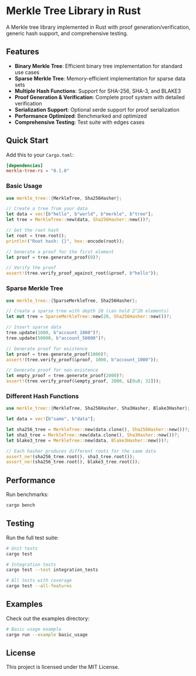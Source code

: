 # Merkle Tree Library in Rust

A Merkle tree library implemented in Rust with proof generation/verification, generic hash support, and comprehensive testing.

## Features

- **Binary Merkle Tree**: Efficient binary tree implementation for standard use cases
- **Sparse Merkle Tree**: Memory-efficient implementation for sparse data sets
- **Multiple Hash Functions**: Support for SHA-256, SHA-3, and BLAKE3
- **Proof Generation & Verification**: Complete proof system with detailed verification
- **Serialization Support**: Optional serde support for proof serialization
- **Performance Optimized**: Benchmarked and optimized
- **Comprehensive Testing**: Test suite with edges cases

## Quick Start

Add this to your `Cargo.toml`:

```toml
[dependencies]
merkle-tree-rs = "0.1.0"
```

### Basic Usage

```rust
use merkle_tree::{MerkleTree, Sha256Hasher};

// Create a tree from your data
let data = vec![b"hello", b"world", b"merkle", b"tree"];
let tree = MerkleTree::new(data, Sha256Hasher::new())?;

// Get the root hash
let root = tree.root();
println!("Root hash: {}", hex::encode(root));

// Generate a proof for the first element
let proof = tree.generate_proof(0)?;

// Verify the proof
assert!(tree.verify_proof_against_root(&proof, b"hello"));
```

### Sparse Merkle Tree

```rust
use merkle_tree::{SparseMerkleTree, Sha256Hasher};

// Create a sparse tree with depth 20 (can hold 2^20 elements)
let mut tree = SparseMerkleTree::new(20, Sha256Hasher::new())?;

// Insert sparse data
tree.update(1000, b"account_1000")?;
tree.update(50000, b"account_50000")?;

// Generate proof for existence
let proof = tree.generate_proof(1000)?;
assert!(tree.verify_proof(&proof, 1000, b"account_1000"));

// Generate proof for non-existence
let empty_proof = tree.generate_proof(2000)?;
assert!(tree.verify_proof(&empty_proof, 2000, &[0u8; 32]));
```

### Different Hash Functions

```rust
use merkle_tree::{MerkleTree, Sha256Hasher, Sha3Hasher, Blake3Hasher};

let data = vec![b"same", b"data"];

let sha256_tree = MerkleTree::new(data.clone(), Sha256Hasher::new())?;
let sha3_tree = MerkleTree::new(data.clone(), Sha3Hasher::new())?;
let blake3_tree = MerkleTree::new(data, Blake3Hasher::new())?;

// Each hasher produces different roots for the same data
assert_ne!(sha256_tree.root(), sha3_tree.root());
assert_ne!(sha256_tree.root(), blake3_tree.root());
```

## Performance

Run benchmarks:

```bash
cargo bench
```

## Testing

Run the full test suite:

```bash
# Unit tests
cargo test

# Integration tests
cargo test --test integration_tests

# All tests with coverage
cargo test --all-features
```

## Examples

Check out the examples directory:

```bash
# Basic usage example
cargo run --example basic_usage
```

## License

This project is licensed under the MIT License.
